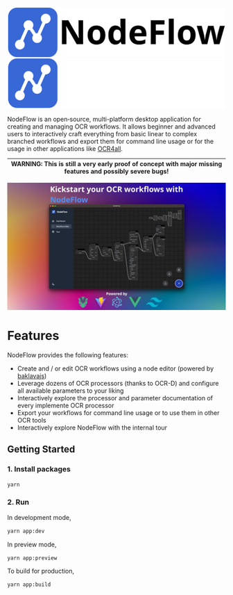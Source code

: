 <p align="center">
<img width="500" src="public/images/repository/logo_with_text_light_mode.svg#gh-light-mode-only">
<img width="500" src="public/images/repository/logo_with_text_dark_mode.svg#gh-dark-mode-only">
</p>

NodeFlow is an open‑source, multi-platform desktop application for creating and managing OCR workflows. It allows beginner and advanced users to interactively craft everything from basic linear to complex branched workflows and export them for command line usage or for the usage in other applications like [OCR4all](https://github.com/OCR4all/OCR4all).


| WARNING: This is still a very early proof of concept with major missing features and possibly severe bugs! |
|------------------------------------------------------------------------------------------------------------|

<img src="public/images/repository/product_image.jpg">

# Features

NodeFlow provides the following features:

- Create and / or edit OCR workflows using a node editor (powered by [baklavajs](https://github.com/newcat/baklavajs))
- Leverage dozens of OCR processors (thanks to OCR-D) and configure all available parameters to your liking
- Interactively explore the processor and parameter documentation of every implemente OCR processor
- Export your workflows for command line usage or to use them in other OCR tools
- Interactively explore NodeFlow with the internal tour

## Getting Started

### 1. Install packages

```bash
yarn
```

### 2. Run

In development mode,

```bash
yarn app:dev
```

In preview mode,

```bash
yarn app:preview
```

To build for production,

```bash
yarn app:build
```
